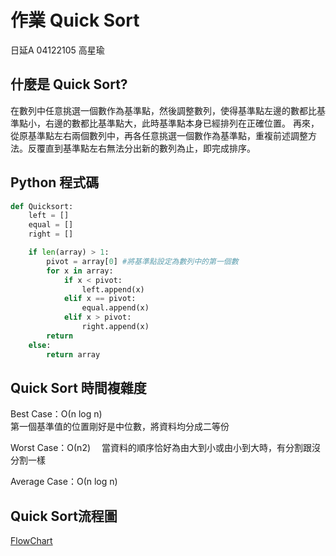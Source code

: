 
作業 Quick Sort
===
日延A 04122105 高星瑜

什麼是 Quick Sort?
-----
在數列中任意挑選一個數作為基準點，然後調整數列，使得基準點左邊的數都比基準點小，右邊的數都比基準點大，此時基準點本身已經排列在正確位置。
再來，從原基準點左右兩個數列中，再各任意挑選一個數作為基準點，重複前述調整方法。反覆直到基準點左右無法分出新的數列為止，即完成排序。

Python 程式碼
-----


```python
def Quicksort:
    left = []
    equal = []
    right = []

    if len(array) > 1:
        pivot = array[0] #將基準點設定為數列中的第一個數
        for x in array:
            if x < pivot:
                left.append(x)
            elif x == pivot:
                equal.append(x)
            elif x > pivot:
                right.append(x)
        return   
    else:  
        return array
```

Quick Sort 時間複雜度
-----
Best Case：Ο(n log n)   
第一個基準值的位置剛好是中位數，將資料均分成二等份

Worst Case：Ο(n2)　 
當資料的順序恰好為由大到小或由小到大時，有分割跟沒分割一樣

Average Case：Ο(n log n)

Quick Sort流程圖
-----
[FlowChart](https://github.com/starfish8681/starfish8681/blob/master/%E4%BD%9C%E6%A5%AD/Quicksort_Flowchart_04122105.jpg)
